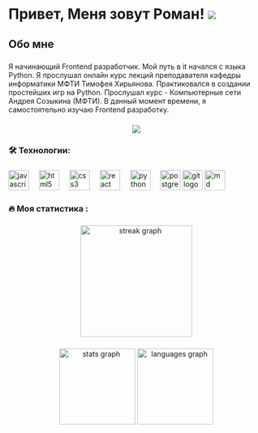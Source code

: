 # Привет, Меня зовут Роман! ![](https://user-images.githubusercontent.com/18350557/176309783-0785949b-9127-417c-8b55-ab5a4333674e.gif)

## Обо мне

###

<p align="left">Я начинающий Frontend разработчик. Мой путь в it начался с языка Python. Я прослушал онлайн курс лекций преподавателя кафедры информатики МФТИ Тимофея Хирьянова. 
Практиковался в создании простейших игр на Python. Прослушал курс - Компьютерные сети Андрея Созыкина (МФТИ). В данный момент времени, я самостоятельно изучаю Frontend разработку.<p>

###

<div align="center">
  <img src="https://visitor-badge.laobi.icu/badge?page_id=dobrokvashinroman.dobrokvashinroman&"  />
</div>

###

<h3 align="left">🛠 Технологии:</h3>

###

<div align="left">
  <img src="https://cdn.jsdelivr.net/gh/devicons/devicon/icons/javascript/javascript-original.svg" height="40" alt="javascript logo"  />
  <img width="12" />
  <img src="https://cdn.jsdelivr.net/gh/devicons/devicon/icons/html5/html5-original.svg" height="40" alt="html5 logo"  />
  <img width="12" />
  <img src="https://cdn.jsdelivr.net/gh/devicons/devicon/icons/css3/css3-original.svg" height="40" alt="css3 logo"  />
  <img width="12" />
  <img src="https://cdn.jsdelivr.net/gh/devicons/devicon/icons/react/react-original.svg" height="40" alt="react logo"  />
  <img width="12" />
  <img src="https://skillicons.dev/icons?i=py" height="40" alt="python logo"  />
  <img width="12" />
  <img src="https://skillicons.dev/icons?i=postgres" height="40" alt="postgresql logo"  />
  <img src="https://skillicons.dev/icons?i=git" height="40" alt="git logo"  />
  <img src="https://skillicons.dev/icons?i=md" height="40" alt="md logo"  />
</div>

###

<h3 align="left">🔥   Моя статистика :</h3>

###

<div align="center">
  <img src="https://streak-stats.demolab.com?user=dobrokvashinroman&locale=en&mode=daily&theme=dark&hide_border=false&border_radius=5&order=3" height="220" alt="streak graph"  />
</div>

###

<div align="center">
  <img src="https://github-readme-stats.vercel.app/api?username=dobrokvashinroman&hide_title=false&hide_rank=false&show_icons=true&include_all_commits=true&count_private=true&disable_animations=false&theme=dracula&locale=en&hide_border=false&order=1" height="150" alt="stats graph"  />
  <img src="https://github-readme-stats.vercel.app/api/top-langs?username=dobrokvashinroman&locale=en&hide_title=false&layout=compact&card_width=320&langs_count=5&theme=dracula&hide_border=false&order=2" height="150" alt="languages graph"  />
</div>
